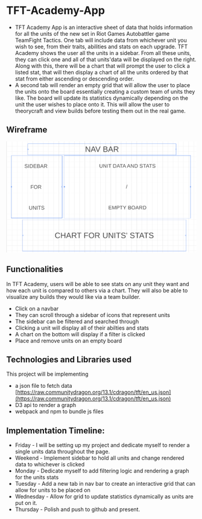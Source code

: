 # TFT-Academy-App
- TFT Academy App is an interactive sheet of data that holds information for all the units of the new set in Riot Games Autobattler game TeamFight Tactics. One tab will include data from whichever unit you wish to see, from their traits, abilities and stats on each upgrade. TFT Academy shows the user all the units in a sidebar. From all these units, they can click one and all of that units'data will be displayed on the right. Along with this, there will be a chart that will prompt the user to click a listed stat, that will then display a chart of all the units ordered by that stat from either ascending or descending order.
- A second tab will render an empty grid that will allow the user to place the units onto the board essentially creating a custom team of units they like. The board will update its statistics dynamically depending on the unit the user wishes to place onto it. This will allow the user to theorycraft and view builds before testing them out in the real game.
 
## Wireframe
![alt text](Wireframe.jpg)

## Functionalities
In TFT Academy, users will be able to see stats on any unit they want and how each unit is compared to others via a chart. They will also be able to visualize any builds they would like via a team builder.
- Click on a navbar
- They can scroll through a sidebar of icons that represent units
- The sidebar can be filtered and searched through
- Clicking a unit will display all of their abilties and stats
- A chart on the bottom will display if a filter is clicked
- Place and remove units on an empty board

## Technologies and Libraries used
This project will be implementing 
- a json file to fetch data [https://raw.communitydragon.org/13.1/cdragon/tft/en_us.json](https://raw.communitydragon.org/13.1/cdragon/tft/en_us.json)
- D3 api to render a graph
- webpack and npm to bundle js files

## Implementation Timeline:
- Friday - I will be setting up my project and dedicate myself to render a single units data throughout the page.
- Weekend - Implement sidebar to hold all units and change rendered data to whichever is clicked
- Monday - Dedicate myself to add filtering logic and rendering a graph for the units stats
- Tuesday - Add a new tab in nav bar to create an interactive grid that can allow for units to be placed on
- Wednesday - Allow for grid to update statistics dynamically as units are put on it.
- Thursday - Polish and push to github and present.